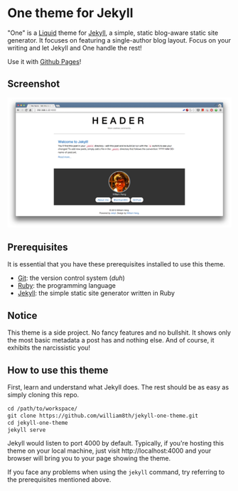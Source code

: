 One theme for Jekyll
================
"One" is a [Liquid](http://wiki.shopify.com/Liquid) theme for [Jekyll](http://jekyllrb.com), a simple, static blog-aware static site generator. It focuses on featuring a single-author blog layout. Focus on your writing and let Jekyll and One handle the rest!

Use it with [Github Pages](https://pages.github.com)!


Screenshot
----------
![screenshot](screenshot.png "One theme for Jekyll")


Prerequisites
-------------
It is essential that you have these prerequisites installed to use this theme.

- [Git](https://github.com/): the version control system (_duh_)
- [Ruby](https://www.ruby-lang.org/): the programming language
- [Jekyll](http://jekyllrb.com): the simple static site generator written in Ruby


Notice
-------
This theme is a side project. No fancy features and no bullshit. It shows only the most basic metadata a post has and nothing else. And of course, it exhibits the narcissistic you!


How to use this theme
----------------------
First, learn and understand what Jekyll does. The rest should be as easy as simply cloning this repo.

```
cd /path/to/workspace/
git clone https://github.com/william8th/jekyll-one-theme.git
cd jekyll-one-theme
jekyll serve
```

Jekyll would listen to port 4000 by default. Typically, if you're hosting this theme on your local machine, just visit http://localhost:4000 and your browser will bring you to your page showing the theme.

If you face any problems when using the `jekyll` command, try referring to the prerequisites mentioned above.


